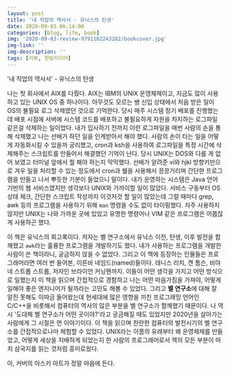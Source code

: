 ```yaml
---
layout: post
title: '내 직업의 역사서 - 유닉스의 탄생'
date: 2020-09-03 06:14:00
categories: [blog, life, book]
img: '2020-09-03-review-9791162243282/bookcover.jpg'
img-link: ''
img-description: ''
tags: [리뷰, 한빛미디어]
---
```


'내 직업의 역사서' - 유닉스의 탄생 

나는 첫 회사에서 AIX를 다뤘다. AIX는 IBM의 UNIX 운영체제이고, 지금도 많이 사용하고 있는 UNIX OS 중 하나이다. 아무것도 모르는 쌩 신입 상태에서 처음 받은 일이 OS의 불필요 로그 삭제였던 것으로 기억한다. 당시 매주 시스템 정기 배포를 진행했는데 배포 시점에 서버에 시스템 코드를 배포하고 불필요하게 자원을 차지하는 로그파일 같은걸 삭제하는 일이었다. 내가 입사하기 전까지 이런 로그파일을 매번 사람의 손을 통해 삭제했고 나는 선배가 하던 일을 인계받아서 해야 했다. 사람의 손이 타는 일을 어떻게 자동화시킬 수 있을까 궁리했고, cron과 ksh을 사용하여 로그파일을 특정 시간에 삭제해주는 스크립트를 만들어서 해결했던 기억이 난다. 당시 UNIX는 DOS와 다를 게 없어 보였고 터미널 앞에서 뭘 해야 하는지 막막했다. 선배가 알려준 vi와 hjkl 방향키만으로 겨우 일을 처리할 수 있는 정도에서 cron과 쉘을 사용해서 끙끙거리며 간단한 프로그램을 만들고 나서 뿌듯한 기분이 들었으니 말이다. 내가 운영하는 시스템은 Java 언어 기반의 웹 서비스였지만 생각보다 UNIX와 가까이할 일이 많았다. 서비스 구동부터 OS 상태 체크, 간단한 스크립트 작성까지 이것저것 할 일이 많았는데 그럴 때마다 grep, awk 등의 프로그램을 사용하기 위해 `man` 명령을 수도 없이 타이핑했다. 자주 사용하지 않지만 UNIX는 나와 가까운 곳에 있었고 유명한 명령어나 VIM 같은 프로그램은 어쭙잖게 사용하곤 했다. 

이 책은 유닉스의 회고록이다. 저자는 벨 연구소에서 유닉스 이전, 탄생, 이후 발전을 함께했고 `awk`라는 훌륭한 프로그램을 개발하기도 했다. 내가 사용하는 프로그램을 개발한 사람이 쓴 책이라니, 궁금하지 않을 수 없었다. 그리고 이 책에 등장하는 인물들은 프로그래머라면 여러 번 들어본, 이른바 네임드(named)들이다. 데니스 리치, 켄 톰슨, 비야네 스트롭 스트룹, 저자인 브라이언 커닝핸까지. 이들이 어떤 생각을 가지고 어떤 방식으로 일했는지 이 책을 읽으며 간접적으로 경험하고 나는 어떤 마음가짐을 가져야, 어떻게 일해야 좋은 엔지니어가 될까라는 고민도 해볼 수 있었다. 그리고 **벨 연구소**에 대해 잘 알진 못해도 이따금 들어왔는데 현세대에 많은 영향을 끼친 프로그래밍 언어인 C/C++을 비롯해서 컴퓨터의 역사의 많은 부분을 벨 연구소가 함께했기 때문이다. 나 역시 '도대체 벨 연구소가 어떤 곳이야?'라고 궁금해질 때도 있었지만 2020년을 살아가는 사람에게 그 시절은 먼 이야기이다. 이 책을 읽으며 찬란한 컴퓨터의 발전시기의 벨 연구소를 간접적으로나마 체험할 수 있었다. UNIX라는 이름의 유래부터 왜 운영체제를 만들었고, 어떻게 세상을 지배하게 되었는지 한 사람의 프로그래머로서 책의 모든 부분이 마치 삼국지를 읽는 것처럼 흥미로웠다. 

아, 커버의 아스키 아트가 정말 마음에 든다.
